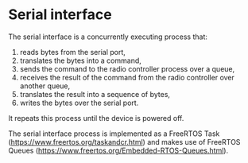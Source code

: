 # Serial interface

The serial interface is a concurrently executing process that:

1. reads bytes from the serial port,
2. translates the bytes into a command,
3. sends the command to the radio controller process over a queue,
4. receives the result of the command from the radio controller over another queue,
5. translates the result into a sequence of bytes,
6. writes the bytes over the serial port.

It repeats this process until the device is powered off.

The serial interface process is implemented as a FreeRTOS Task
(https://www.freertos.org/taskandcr.html)
and makes use of FreeRTOS Queues
(https://www.freertos.org/Embedded-RTOS-Queues.html).
